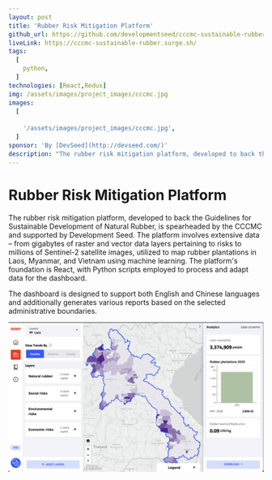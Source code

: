 ```yaml
---
layout: post
title: 'Rubber Risk Mitigation Platform'
github_url: https://github.com/developmentseed/cccmc-sustainable-rubber-web
liveLink: https://cccmc-sustainable-rubber.surge.sh/
tags:
  [
    python,
  ]
technologies: [React,Redux]
img: /assets/images/project_images/cccmc.jpg
images:
  [
    
    '/assets/images/project_images/cccmc.jpg',
  ]
sponsor: 'By [DevSeed](http://devseed.com/)'
description: "The rubber risk mitigation platform, developed to back the Guidelines for Sustainable Development of Natural Rubber, is spearheaded by the CCCMC and supported by Development Seed. "
---
```

# Rubber Risk Mitigation Platform

The rubber risk mitigation platform, developed to back the Guidelines for Sustainable Development of Natural Rubber, is spearheaded by the CCCMC and supported by Development Seed. The platform involves extensive data – from gigabytes of raster and vector data layers pertaining to risks to millions of Sentinel-2 satellite images, utilized to map rubber plantations in Laos, Myanmar, and Vietnam using machine learning. The platform's foundation is React, with Python scripts employed to process and adapt data for the dashboard.

The dashboard is designed to support both English and Chinese languages and additionally generates various reports based on the selected administrative boundaries.

![](/assets/images/project_images/cccmc.jpg)